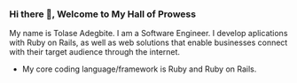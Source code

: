### Hi there 👋, Welcome to My Hall of Prowess 
My name is Tolase Adegbite. I am a Software Engineer. I develop aplications with Ruby on Rails, as well as web solutions that enable businesses connect with their target audience through the internet.

- My core coding language/framework is Ruby and Ruby on Rails.

